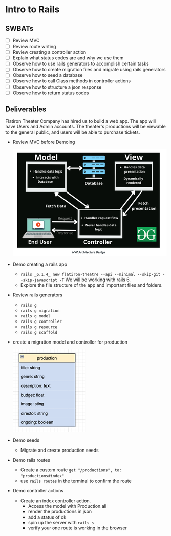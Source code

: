 # Intro to Rails
## SWBATs
- [ ] Review MVC
- [ ] Review route writing
- [ ] Review creating a controller action
- [ ] Explain what status codes are and why we use them
- [ ] Observe how to use rails generators to accomplish certain tasks
- [ ] Observe how to create migration files and migrate using rails generators
- [ ] Observe how to seed a database
- [ ] Observe how to call Class methods in controller actions
- [ ] Observe how to structure a json response
- [ ] Observe how to return status codes

## Deliverables

Flatiron Theater Company has hired us to build a web app. The app will have Users and Admin accounts. The theater's productions will be viewable to the general public, and users will be able to purchase tickets. 

- Review MVC before Demoing   

	![production image here](./assets/MVC.png)   

- Demo creating a rails app
    - `rails _6.1.4_ new flatiron-theatre --api --minimal --skip-git --skip-javascript -T` We will be working with rails 6.
    - Explore the file structure of the app and important files and folders.
- Review rails generators 
	- `rails g`
	- `rails g migration`
	- `rails g model`
	- `rails g controller`
	- `rails g resource`
	- `rails g scaffold`
- create a migration model and controller for production   

	![production image here](./assets/production.png)   

- Demo seeds
	- Migrate and create production seeds
-  Demo rails routes 
	- Create a custom route `get "/productions", to: "productions#index"`
	- use `rails routes` in the terminal to confirm the route
- Demo controller actions 
	- Create an index controller action.
		- Access the model with Production.all
		- render the productions in json
		- add a status of ok
		- spin up the server with `rails s`
		- verify your one route is working in the browser




